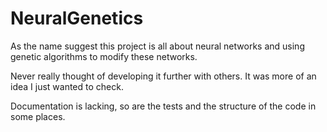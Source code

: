 NeuralGenetics
==============

As the name suggest this project is all about neural networks and using genetic algorithms to modify these networks.

Never really thought of developing it further with others. It was more of an idea I just wanted to check. 

Documentation is lacking, so are the tests and the structure of the code in some places.
